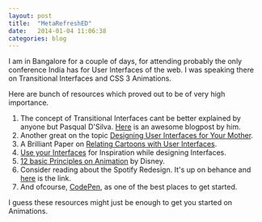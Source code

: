 ```yaml
---
layout: post
title:  "MetaRefreshED"
date:   2014-01-04 11:06:38
categories: blog
---
```


I am in Bangalore for a couple of days, for attending probably the only conference India has for User Interfaces of the web. I was speaking there on Transitional Interfaces and CSS 3 Animations.

Here are bunch of resources which proved out to be of very high importance.

1. The concept of Transitional Interfaces cant be better explained by anyone but Pasqual D'Silva. [Here](https://medium.com/design-ux/926eb80d64e3) is an awesome blogpost by him.
2. Another great on the topic [Designing User Interfaces for Your Mother](https://medium.com/design-ux/dd45ec50f7b0‎).
3. A Brilliant Paper on [Relating Cartoons with User Interfaces]( http://selflanguage.org/_static/published/animation.pdf).
4. [Use your Interfaces](http://useyourinterface.com/)  for Inspiration while designing Interfaces.
5. [12 basic Principles on Animation](http://en.wikipedia.org/wiki/12_basic_principles_of_animation) by Disney.
6. Consider reading about the Spotify Redesign. It's up on behance and [here](http://www.behance.net/gallery/Spotify-Redesign/7592981) is the link.
7. And ofcourse, [CodePen](http://codepen.io), as one of the best places to get started.

I guess these resources might just be enough to get you started on Animations.